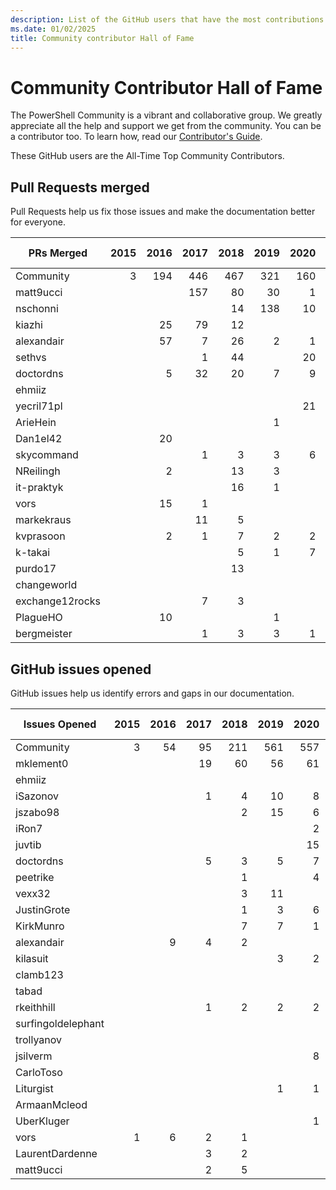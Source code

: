 ```yaml
---
description: List of the GitHub users that have the most contributions to the PowerShell-Doc project.
ms.date: 01/02/2025
title: Community contributor Hall of Fame
---
```

# Community Contributor Hall of Fame

The PowerShell Community is a vibrant and collaborative group. We greatly appreciate all the help
and support we get from the community. You can be a contributor too. To learn how, read our
[Contributor's Guide][contrib].

These GitHub users are the All-Time Top Community Contributors.

## Pull Requests merged

Pull Requests help us fix those issues and make the documentation better for everyone.

|   PRs Merged    | 2015 | 2016 | 2017 | 2018 | 2019 | 2020 | 2021 | 2022 | 2023 | 2024 | 2025 | Grand Total |
| --------------- | ---: | ---: | ---: | ---: | ---: | ---: | ---: | ---: | ---: | ---: | ---: | ----------: |
| Community       |    3 |  194 |  446 |  467 |  321 |  160 |  100 |  122 |  108 |   81 |   30 |        2032 |
| matt9ucci       |      |      |  157 |   80 |   30 |    1 |    6 |      |      |      |      |         274 |
| nschonni        |      |      |      |   14 |  138 |   10 |      |      |      |      |      |         162 |
| kiazhi          |      |   25 |   79 |   12 |      |      |      |      |      |      |      |         116 |
| alexandair      |      |   57 |    7 |   26 |    2 |    1 |      |      |      |      |      |          93 |
| sethvs          |      |      |    1 |   44 |      |   20 |    1 |   10 |      |    6 |      |          82 |
| doctordns       |      |    5 |   32 |   20 |    7 |    9 |    5 |      |    1 |      |      |          79 |
| ehmiiz          |      |      |      |      |      |      |      |   22 |   14 |      |      |          36 |
| yecril71pl      |      |      |      |      |      |   21 |    3 |    3 |      |      |      |          27 |
| ArieHein        |      |      |      |      |    1 |      |      |      |      |    7 |   15 |          23 |
| Dan1el42        |      |   20 |      |      |      |      |      |      |      |      |      |          20 |
| skycommand      |      |      |    1 |    3 |    3 |    6 |      |    1 |    4 |    1 |      |          19 |
| NReilingh       |      |    2 |      |   13 |    3 |      |      |      |      |      |      |          18 |
| it-praktyk      |      |      |      |   16 |    1 |      |      |      |      |      |      |          17 |
| vors            |      |   15 |    1 |      |      |      |      |      |      |      |      |          16 |
| markekraus      |      |      |   11 |    5 |      |      |      |      |      |      |      |          16 |
| kvprasoon       |      |    2 |    1 |    7 |    2 |    2 |    2 |      |      |      |      |          16 |
| k-takai         |      |      |      |    5 |    1 |    7 |      |      |      |      |      |          13 |
| purdo17         |      |      |      |   13 |      |      |      |      |      |      |      |          13 |
| changeworld     |      |      |      |      |      |      |      |    3 |      |      |    8 |          11 |
| exchange12rocks |      |      |    7 |    3 |      |      |    1 |      |      |      |      |          11 |
| PlagueHO        |      |   10 |      |      |    1 |      |      |      |      |      |      |          11 |
| bergmeister     |      |      |    1 |    3 |    3 |    1 |    1 |    1 |    1 |      |      |          11 |

## GitHub issues opened

GitHub issues help us identify errors and gaps in our documentation.

|   Issues Opened    | 2015 | 2016 | 2017 | 2018 | 2019 | 2020 | 2021 | 2022 | 2023 | 2024 | 2025 | Grand Total |
| ------------------ | ---: | ---: | ---: | ---: | ---: | ---: | ---: | ---: | ---: | ---: | ---: | ----------: |
| Community          |    3 |   54 |   95 |  211 |  561 |  557 |  363 |  225 |  270 |  223 |   26 |        2588 |
| mklement0          |      |      |   19 |   60 |   56 |   61 |   28 |    8 |   20 |   24 |      |         276 |
| ehmiiz             |      |      |      |      |      |      |      |   20 |   14 |      |      |          34 |
| iSazonov           |      |      |    1 |    4 |   10 |    8 |    4 |    3 |      |    1 |      |          31 |
| jszabo98           |      |      |      |    2 |   15 |    6 |    1 |      |    1 |    2 |      |          27 |
| iRon7              |      |      |      |      |      |    2 |    2 |    2 |   10 |    8 |    1 |          25 |
| juvtib             |      |      |      |      |      |   15 |    7 |      |      |      |      |          22 |
| doctordns          |      |      |    5 |    3 |    5 |    7 |    1 |      |      |      |      |          21 |
| peetrike           |      |      |      |    1 |      |    4 |    2 |    6 |    4 |    3 |      |          20 |
| vexx32             |      |      |      |    3 |   11 |      |      |    3 |      |      |      |          17 |
| JustinGrote        |      |      |      |    1 |    3 |    6 |    1 |    1 |    2 |    2 |      |          16 |
| KirkMunro          |      |      |      |    7 |    7 |    1 |      |      |      |      |      |          15 |
| alexandair         |      |    9 |    4 |    2 |      |      |      |      |      |      |      |          15 |
| kilasuit           |      |      |      |      |    3 |    2 |    1 |    4 |    1 |    3 |      |          14 |
| clamb123           |      |      |      |      |      |      |   14 |      |      |      |      |          14 |
| tabad              |      |      |      |      |      |      |      |      |   11 |    2 |      |          13 |
| rkeithhill         |      |      |    1 |    2 |    2 |    2 |    3 |    1 |    2 |      |      |          13 |
| surfingoldelephant |      |      |      |      |      |      |      |      |      |    6 |    6 |          12 |
| trollyanov         |      |      |      |      |      |      |   11 |    1 |      |      |      |          12 |
| jsilverm           |      |      |      |      |      |    8 |      |      |    4 |      |      |          12 |
| CarloToso          |      |      |      |      |      |      |      |      |   11 |      |      |          11 |
| Liturgist          |      |      |      |      |    1 |    1 |    1 |    2 |    4 |    2 |      |          11 |
| ArmaanMcleod       |      |      |      |      |      |      |      |      |    4 |    6 |      |          10 |
| UberKluger         |      |      |      |      |      |    1 |    7 |    2 |      |      |      |          10 |
| vors               |    1 |    6 |    2 |    1 |      |      |      |      |      |      |      |          10 |
| LaurentDardenne    |      |      |    3 |    2 |      |      |      |    5 |      |      |      |          10 |
| matt9ucci          |      |      |    2 |    5 |      |      |    2 |      |    1 |      |      |          10 |

<!-- Link references -->
[contrib]: contributing/overview.md
